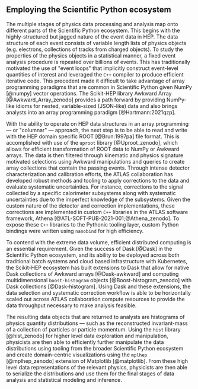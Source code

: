## Employing the Scientific Python ecosystem

The multiple stages of physics data processing and analysis map onto different parts of the Scientific Python ecosystem.
This begins with the highly-structured but jagged nature of the event data in HEP. The data structure of each event consists of variable length lists of physics objects (e.g. electrons, collections of tracks from charged objects). To study the properties of the physics objects in a statistical manner, a fixed event analysis procedure is repeated over billions of events. This has traditionally motivated the use of "event loops" that implicitly construct event-level quantities of interest and leveraged the `C++` compiler to produce efficient iterative code. This precedent made it difficult to take advantage of array programming paradigms that are common in Scientific Python given NumPy [@numpy] vector operations. The Scikit-HEP library Awkward Array [@Awkward_Array_zenodo] provides a path forward by providing NumPy-like idioms for nested, variable-sized (JSON-like) data and also brings analysts into an array programming paradigm [@Hartmann:2021qzp].

With the ability to operate on HEP data structures in an array programming &mdash; or "columnar" &mdash; approach, the next step is to be able to read and write with the HEP domain specific ROOT [@Brun:1997pa] file format.
This is accomplished with use of the `uproot` library [@Uproot_zenodo], which allows for efficient transformation of ROOT data to NumPy or Awkward arrays.
The data is then filtered through kinematic and physics signature motivated selections using Awkward manipulations and queries to create array collections that contain the passing events.
Through intense detector characterization and calibration efforts, the ATLAS collaboration has developed robust methods and tooling to apply corrections to the data and evaluate systematic uncertainties. For instance, corrections to the signal collected by a specific calorimeter subsystems along with systematic uncertainties due to the imperfect knowledge of the subsystems.
Given the custom nature of the detector and correction implementations, these corrections are implemented in custom `C++` libraries in the ATLAS software framework, Athena [@ATL-SOFT-PUB-2021-001;@Athena_zenodo].
To expose these `C++` libraries to the Pythonic tooling layer, custom Python bindings were written using `nanobind` for high efficiency.

To contend with the extreme data volume, efficient distributed computing is an essential requirement.
Given the success of Dask [@Dask] in the Scientific Python ecosystem, and its ability to be deployed across both traditional batch systems and cloud based infrastructure with Kubernetes, the Scikit-HEP ecosystem has built extensions to Dask that allow for native Dask collections of Awkward arrays [@Dask-awkward] and computing multidimensional `boost-histogram` objects [@Boost-histogram_zenodo] with Dask collections [@Dask-histogram].
Using Dask and these extensions, the data selection and systematic correction workflow is able to be horizontally scaled out across ATLAS collaboration compute resources to provide the data throughput necessary to make analysis feasible.

The resulting data objects that are returned to analysts are histograms of physics quantity distributions &mdash; such as the reconstructed invariant-mass of a collection of particles or particle momentum.
Using the `hist` library [@hist_zenodo] for higher level data exploration and manipulation, physicists are then able to efficiently further manipulate the data distributions using tooling from the broader Scientific Python ecosystem and create domain-centric visualizations using the `mplhep` [@mplhep_zenodo] extension of Matplotlib [@matplotlib].
From these high level data representations of the relevant physics, physicists are then able to serialize the distributions and use them for the final stages of data analysis and statistical modeling and inference.
